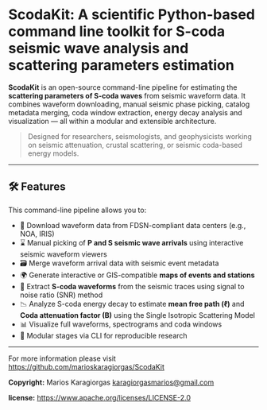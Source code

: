 # ScodaKit: A scientific Python-based command line toolkit for S-coda seismic wave analysis and scattering parameters estimation

**ScodaKit** is an open-source command-line pipeline for estimating the **scattering parameters of S-coda waves** from seismic waveform data. It combines waveform downloading, manual seismic phase picking, catalog metadata merging, coda window extraction, energy decay analysis and visualization — all within a modular and extensible architecture.

> Designed for researchers, seismologists, and geophysicists working on seismic attenuation, crustal scattering, or seismic coda-based energy models.

---

## 🛠️ Features

This command-line pipeline allows you to:

- 📡 Download waveform data from FDSN-compliant data centers (e.g., NOA, IRIS)
- ⌛ Manual picking of **P and S seismic wave arrivals** using interactive seismic waveform viewers
- 🗃️ Merge waveform arrival data with seismic event metadata
- 🌍 Generate interactive or GIS-compatible **maps of events and stations**
- 🧠 Extract **S-coda waveforms** from the seismic traces using signal to noise ratio (SNR) method
- 📉 Analyze S-coda energy decay to estimate **mean free path (ℓ)** and **Coda attenuation factor (B)** using the Single Isotropic Scattering Model
- 📊 Visualize full waveforms, spectrograms and coda windows 
- 🧪 Modular stages via CLI for reproducible research

---

For more information please visit https://github.com/marioskaragiorgas/ScodaKit

**Copyright:** Marios Karagiorgas <karagiorgasmarios@gmail.com>

**license:** https://www.apache.org/licenses/LICENSE-2.0